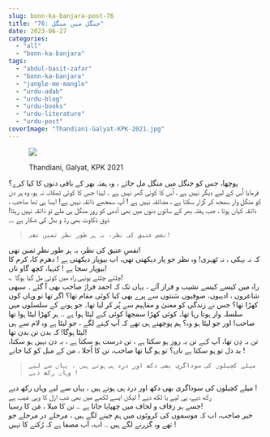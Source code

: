 ```yaml
---
slug: bonn-ka-banjara-post-76
title: "76: جنگل میں منگل"
date: 2023-06-27
categories: 
  - "all"
  - "bonn-ka-banjara"
tags: 
  - "abdul-basit-zafar"
  - "bonn-ka-banjara"
  - "jangle-me-mangle"
  - "urdu-adab"
  - "urdu-blog"
  - "urdu-books"
  - "urdu-literature"
  - "urdu-post"
coverImage: "Thandiani-Galyat-KPK-2021.jpg"
---
```


<figure>

![](images/Thandiani-Galyat-KPK-2021-300x225.jpg)

<figcaption>

Thandiani, Galyat, KPK 2021

</figcaption>

</figure>

پوچھا، جس کو جنگل میں منگل مل جائے ، وہ ہفتہ بھر کے باقی دنوں کا کیا کرے؟  
فرمایا اُس کے لیے دیگر نہیں ہے ، اُس کا کوئی گھر نہیں ہے ۔ لہذا جس کا کوئی ٹھکانہ نہ ہو، وہ ہر دن کو منگل وار سمجھ کر گزار سکتا ہے ، مضائقہ نہیں ہے ! آپ سمجھے ذائقہ نہیں ہے! ایسا ہی تھا صاحب ، ذائقہ کہاں ہوتا ، جب ہفتہ بھر کے ساتوں دنوں میں بھی آدمی کو روز منگل ہی ملے تو ذائقہ نہیں رہتا! ذوق ذکاوت بھی ردّ و بدل کی شکار ہے ۔۔

> ```
> نفسِ عتیق کی نظر، بہ ہر طور نظرِ ثمین تھی!
> 
> ```

نفسِ عتیق کی نظر، بہ ہر طور نظرِ ثمین تھی!  
کہ نہ بہکی ، نہ ٹھہری! وہ نظر جو پار دیکھتی تھی، اب بیوپار دیکھتی ہے ! دھرم کا، کرم کا بیوپار سجا ہے ! کنہیا، کچھ گاو ناں!  
؎ چلتے چلتے یونہی راہ میں کوئی مل گیا ہوگا!  
راہ میں کیسے کیسے نشیب و فراز آئے ، یہاں تک کہ احمد فرازؔ صاحب بھی آ گئے ۔ سبھی شاعروں ، ادیبوں، صوفیوں سَنتوں سے پرے بھی کیا کوئی مقام تھا؟ اگر تھا تو وہاں کون کھڑا تھا؟ جس نے زندگی کو معنیٰ و مفاہیم سے پُر کر لیا تھا۔ جو ہونے کے سلسلوں میں سلسلہ وار ہوتا رہا تھا۔ کوئی کھڑا سمجھا کوئی کہے لیٹا ہوا ہے .. ہر کھڑا لیٹا ہوا تھا صاحب! اور جو لیٹا ہو وہ؟ ہم پوچھنے ہی تھے کہ آپ کہنے لگے ، جو لیٹا ہے وہ لام سے ہی لیٹا ہوگا! کہ بدن تن بدن تھا!  
تن بہ دِن تھا، آپ کہے تن بہ روز ہو سکتا ہے ، تن درست ہو سکتا ہے ، بہ دن نہیں ہو سکتا، بد دل تو ہو سکتا ہے ناں؟ تو ہو گیا تھا صاحب، تن کا اُجلا ، من کے میل کو کیا جانے !

> ```
> میلے کچیلوں کی سوداگری بھی دکھ اور درد ہی ہوتے ہیں ، یہاں سے لیے وہاں رکھ دیے !
> ```

میلے کچیلوں کی سوداگری بھی دکھ اور درد ہی ہوتے ہیں ، یہاں سے لیے وہاں رکھ دیے !  
رکھ دیے، پی لیے یا لکھ دیے ! لیکن ایسے لکھے میں بھی شبِ ازل کا وہی عیب ہے  
جسے ہر زفاف و لحاف میں چھپایا جاتا ہے .. تن کا میلا ، مَن کا رسیا!  
خیر صاحب، اب کہ موسموں کی کروٹوں میں ہم جینے لگے ہیں ، مرحلے در مرحلے جو تھے وہ گزرنے لگے ہیں .. اب، آب مصفا ہے کہ رُکنے کا نہیں !
